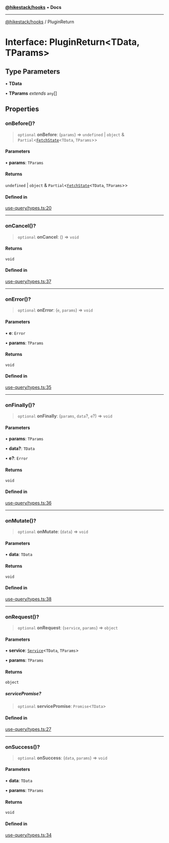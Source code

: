 [**@hikestack/hooks**](/official/reference/hooks/index.md) • **Docs**

***

[@hikestack/hooks](/official/reference/hooks/globals.md) / PluginReturn

# Interface: PluginReturn\<TData, TParams\>

## Type Parameters

• **TData**

• **TParams** *extends* `any`[]

## Properties

### onBefore()?

> `optional` **onBefore**: (`params`) => `undefined` \| `object` & `Partial`\<[`FetchState`](/official/reference/hooks/interfaces/FetchState.md)\<`TData`, `TParams`\>\>

#### Parameters

• **params**: `TParams`

#### Returns

`undefined` \| `object` & `Partial`\<[`FetchState`](/official/reference/hooks/interfaces/FetchState.md)\<`TData`, `TParams`\>\>

#### Defined in

[use-query/types.ts:20](https://github.com/hikestack/hike/blob/7acbc85d4f65b6f0fc34fe0734fa5df81c116bdd/packages/hooks/src/use-query/types.ts#L20)

***

### onCancel()?

> `optional` **onCancel**: () => `void`

#### Returns

`void`

#### Defined in

[use-query/types.ts:37](https://github.com/hikestack/hike/blob/7acbc85d4f65b6f0fc34fe0734fa5df81c116bdd/packages/hooks/src/use-query/types.ts#L37)

***

### onError()?

> `optional` **onError**: (`e`, `params`) => `void`

#### Parameters

• **e**: `Error`

• **params**: `TParams`

#### Returns

`void`

#### Defined in

[use-query/types.ts:35](https://github.com/hikestack/hike/blob/7acbc85d4f65b6f0fc34fe0734fa5df81c116bdd/packages/hooks/src/use-query/types.ts#L35)

***

### onFinally()?

> `optional` **onFinally**: (`params`, `data`?, `e`?) => `void`

#### Parameters

• **params**: `TParams`

• **data?**: `TData`

• **e?**: `Error`

#### Returns

`void`

#### Defined in

[use-query/types.ts:36](https://github.com/hikestack/hike/blob/7acbc85d4f65b6f0fc34fe0734fa5df81c116bdd/packages/hooks/src/use-query/types.ts#L36)

***

### onMutate()?

> `optional` **onMutate**: (`data`) => `void`

#### Parameters

• **data**: `TData`

#### Returns

`void`

#### Defined in

[use-query/types.ts:38](https://github.com/hikestack/hike/blob/7acbc85d4f65b6f0fc34fe0734fa5df81c116bdd/packages/hooks/src/use-query/types.ts#L38)

***

### onRequest()?

> `optional` **onRequest**: (`service`, `params`) => `object`

#### Parameters

• **service**: [`Service`](/official/reference/hooks/type-aliases/Service.md)\<`TData`, `TParams`\>

• **params**: `TParams`

#### Returns

`object`

##### servicePromise?

> `optional` **servicePromise**: `Promise`\<`TData`\>

#### Defined in

[use-query/types.ts:27](https://github.com/hikestack/hike/blob/7acbc85d4f65b6f0fc34fe0734fa5df81c116bdd/packages/hooks/src/use-query/types.ts#L27)

***

### onSuccess()?

> `optional` **onSuccess**: (`data`, `params`) => `void`

#### Parameters

• **data**: `TData`

• **params**: `TParams`

#### Returns

`void`

#### Defined in

[use-query/types.ts:34](https://github.com/hikestack/hike/blob/7acbc85d4f65b6f0fc34fe0734fa5df81c116bdd/packages/hooks/src/use-query/types.ts#L34)
